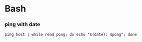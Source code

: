 # Bash

### ping with date
```shell
ping host | while read pong; do echo "$(date): $pong"; done
```
